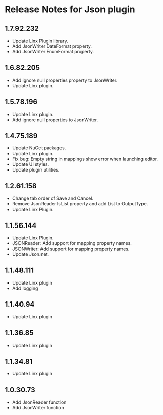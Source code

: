 # Release Notes for Json plugin
<a id="1_7_92_232"></a>
## 1.7.92.232
- Update Linx Plugin library.
- Add JsonWriter DateFormat property.
- Add JsonWriter EnumFormat property.

<a id="1_6_82_205"></a>
## 1.6.82.205
- Add ignore null properties property to JsonWriter.
- Update Linx plugin.
<a id="1_5_78_196"></a>
## 1.5.78.196
- Update Linx plugin.
- Add ignore null properties to JsonWriter.
<a id="1_4_75_189"></a>
## 1.4.75.189
- Update NuGet packages.
- Update Linx plugin.
- Fix bug: Empty string in mappings show error when launching editor.
- Update UI styles.
- Update plugin utilities.
<a id="1_2_61_158"></a>
## 1.2.61.158
- Change tab order of Save and Cancel.
- Remove JsonReader IsList property and add List to OutputType.
- Update Linx Plugin.
<a id="1_1_56_144"></a>
## 1.1.56.144
- Update Linx Plugin.
- JSONReader: Add support for mapping property names.
- JSONWriter: Add support for mapping property names.
- Update Json.net.
<a id="1_1_48_111"></a>
## 1.1.48.111
- Update Linx plugin
- Add logging
<a id="1_1_40_94"></a>
## 1.1.40.94
- Update Linx plugin
<a id="1_1_36_85"></a>
## 1.1.36.85
- Update Linx plugin
<a id="1_1_34_81"></a>
## 1.1.34.81
- Update Linx plugin
<a id="1_0_30_73"></a>
## 1.0.30.73
- Add JsonReader function
- Add JsonWriter function

